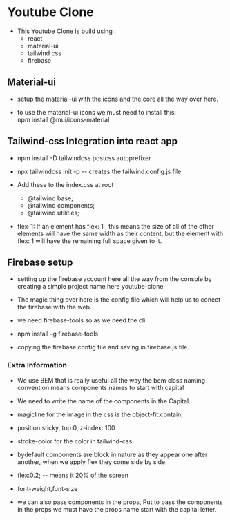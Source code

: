 # Youtube Clone

- This Youtube Clone is build using :
    - react
    - material-ui
    - tailwind css
    - firebase

## Material-ui

- setup the material-ui with the icons and the core all the way over here.

- to use the material-ui icons we must need to install this:  
         npm install @mui/icons-material

## Tailwind-css Integration into react app

- npm install -D tailwindcss postcss autoprefixer
- npx tailwindcss init -p   -- creates the tailwind.config.js file 

- Add these to the index.css at root
    - @tailwind base;
    - @tailwind components;
    - @tailwind utilities;

- flex-1: If an element has flex: 1 , this means the size of all of the other elements will have the same width as their content, but the element with flex: 1 will have the remaining full space given to it.

## Firebase setup

- setting up the firebase account here all the way from the console by creating a simple project name here youtube-clone
- The magic thing over here is the config file which will help us to conect the firebase with the web.

- we need firebase-tools so as we need the cli
- npm install -g firebase-tools

- copying the firebase config file and saving in firebase.js file.

### Extra Information

- We use BEM that is really useful all the way the bem class naming convention means components names to start with capital

- We need to write the name of the components in the Capital.

- magicline for the image in the css is the object-fit:contain;

- position:sticky, top:0, z-index: 100
- stroke-color for the color in tailwind-css

- bydefault components are block in nature as they appear one after another, when we apply flex they come side by side.
- flex:0.2;  -- means it 20% of the screen
- font-weight,font-size

- we can also pass components in the props, Put to pass the components in the props we must have the props name start with the capital letter.








